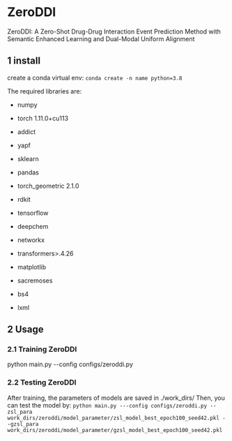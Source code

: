# ZeroDDI
ZeroDDI: A Zero-Shot Drug-Drug Interaction Event Prediction Method with Semantic Enhanced Learning and Dual-Modal Uniform Alignment

## 1 install 
create a conda virtual env:
`conda create -n name python=3.8`

The required libraries are:

- numpy

- torch 1.11.0+cu113

- addict

- yapf

- sklearn

- pandas

- torch_geometric 2.1.0

- rdkit

- tensorflow

- deepchem

- networkx

- transformers>.4.26

- matplotlib

- sacremoses

- bs4

- lxml

## 2 Usage
### 2.1 Training ZeroDDI
python main.py --config configs/zeroddi.py

### 2.2 Testing ZeroDDI
After training, the parameters of models are saved in ./work_dirs/
Then, you can test the model by:
`python main.py ---config configs/zeroddi.py --zsl_para work_dirs/zeroddi/model_parameter/zsl_model_best_epoch100_seed42.pkl --gzsl_para work_dirs/zeroddi/model_parameter/gzsl_model_best_epoch100_seed42.pkl `



